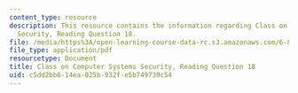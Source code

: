 ```yaml
---
content_type: resource
description: This resource contains the information regarding Class on Computer Systems
  Security, Reading Question 18.
file: /media/https%3A/open-learning-course-data-rc.s3.amazonaws.com/6-858-computer-systems-security-fall-2014/c5dd2bb614ea025b932fe5b749739c54_MIT6_858F14_Reading18.pdf
file_type: application/pdf
resourcetype: Document
title: Class on Computer Systems Security, Reading Question 18
uid: c5dd2bb6-14ea-025b-932f-e5b749739c54
---
```

